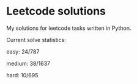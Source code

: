 # Leetcode solutions

My solutions for leetcode tasks written in Python.

Current solve statistics:

easy: 24/787

medium: 38/1637

hard: 10/695